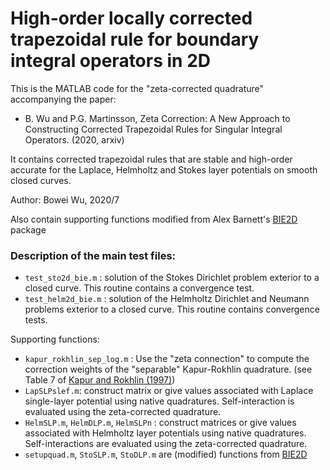 # High-order locally corrected trapezoidal rule for boundary integral operators in 2D

This is the MATLAB code for the "zeta-corrected quadrature" accompanying the paper: 

* B. Wu and P.G. Martinsson, Zeta Correction: A New Approach to Constructing Corrected Trapezoidal Rules for Singular Integral Operators. (2020, arxiv)

It contains corrected trapezoidal rules that are stable and high-order accurate for the Laplace, Helmholtz and Stokes layer potentials on smooth closed curves.

Author: Bowei Wu, 2020/7

Also contain supporting functions modified from Alex Barnett's [BIE2D](https://github.com/ahbarnett/BIE2D) package

### Description of the main test files:

* `test_sto2d_bie.m` : solution of the Stokes Dirichlet problem exterior to a closed curve. This routine contains a convergence test.
* `test_helm2d_bie.m`  : solution of the Helmholtz Dirichlet and Neumann problems exterior to a closed curve. This routine contains convergence tests.

Supporting functions:

* `kapur_rokhlin_sep_log.m` : Use the "zeta connection" to compute the correction weights of the "separable" Kapur-Rokhlin quadrature. (see Table 7 of [Kapur and Rokhlin (1997)](https://doi.org/10.1137/S0036142995287847))
* `LapSLPslef.m`: construct matrix or give values associated with Laplace single-layer potential using native quadratures. Self-interaction is evaluated using the zeta-corrected quadrature.
* `HelmSLP.m`, `HelmDLP.m`, `HelmSLPn` : construct matrices or give values associated with Helmholtz layer potentials using native quadratures. Self-interactions are evaluated using the zeta-corrected quadrature.
* `setupquad.m`, `StoSLP.m`, `StoDLP.m` are (modified) functions from [BIE2D](https://github.com/ahbarnett/BIE2D)

